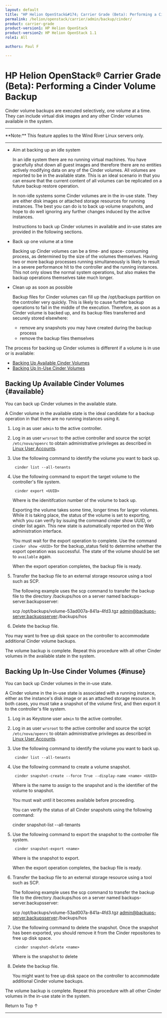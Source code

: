 ```yaml
---
layout: default
title: "HP Helion OpenStack&#174; Carrier Grade (Beta): Performing a Cinder Volume Backup"
permalink: /helion/openstack/carrier/admin/backup/cinder/
product: carrier-grade
product-version1: HP Helion OpenStack
product-version2: HP Helion OpenStack 1.1
role1: All

authors: Paul F

---
```

<!--UNDER REVISION-->

<script>

function PageRefresh {
onLoad="window.refresh"
}

PageRefresh();

</script>

<!-- <p style="font-size: small;"> <a href="/helion/openstack/1.1/3rd-party-license-agreements/">&#9664; PREV</a> | <a href="/helion/openstack/1.1/">&#9650; UP</a> | NEXT &#9654; </p> -->

# HP Helion OpenStack&#174; Carrier Grade (Beta): Performing a Cinder Volume Backup
<!-- From the Titanium Server Admin Guide -->

Cinder volume backups are executed selectively, one volume at a time. They can include virtual disk images and any other Cinder volumes available in the system.

<hr>
**Note:** This feature applies to the Wind River Linux servers only.
<hr>

* Aim at backing up an idle system

	In an idle system there are no running virtual machines. You have gracefully shut down all guest images and therefore there are no entities actively modifying data on any of the Cinder volumes. All volumes are reported to be in the available state. This is an ideal scenario in that you can ensure that the current content of all volumes can be replicated on a future backup restore operation.

	In non-idle systems some Cinder volumes are in the in-use state. They are either disk images or attached storage resources for running instances. The best you can do is to back up volume snapshots, and hope to do well ignoring any further changes induced by the active instances.

	Instructions to back up Cinder volumes in available and in-use states are provided in the following sections.

* Back up one volume at a time

	Backing up Cinder volumes can be a time- and space- consuming process, as determined by the size of the volumes themselves. Having two or more backup processes running simultaneously is likely to result in a severe performance hit to the controller and the running instances. This not only slows the normal system operations, but also makes the backup operations themselves take much longer.

* Clean up as soon as possible

	Backup files for Cinder volumes can fill up the /opt/backups partition on the controller very quickly. This is likely to cause further backup operations to fail in the middle of the execution. Therefore, as soon as a Cinder volume is backed up, and its backup files transferred and securely stored elsewhere:

	* remove any snapshots you may have created during the backup process
	* remove the backup files themselves

The process for backing up Cinder volumes is different if a volume is in use or is available:

* [Backing Up Available Cinder Volumes](#available)
* [Backing Up In-Use Cinder Volumes](#inuse)


## Backing Up Available Cinder Volumes {#available}

You can back up Cinder volumes in the available state.

A Cinder volume in the available state is the ideal candidate for a backup operation in that there are no running instances using it.

1. Log in as user `admin` to the active controller.

2. Log in as user `wrsroot` to the active controller and source the script `/etc/nova/openrc` to obtain administrative privileges as described in [Linux User Accounts](/helion/openstack/carrier/admin/linux/users/).

3. Use the following command to identify the volume you want to back up.

		cinder list --all-tenants

4. Use the following command to export the target volume to the controller's file system.

		cinder export <UUID>

	Where <UUID> is the idenitifcation number of the volume to back up.

	Exporting the volume takes some time, longer times for larger volumes. While it is taking place, the status of the volume is set to exporting, which you can verify by issuing the command cinder show UUID, or cinder list again. This new state is automatically reported on the Web administration interface.

	You must wait for the export operation to complete. Use the command `cinder show <UUID>` for the backup_status field to determine whether the export operation was successful. The state of the volume should be set to `available` again.

	When the export operation completes, the backup file is ready.

5. Transfer the backup file to an external storage resource using a tool such as SCP.

	The following example uses the scp command to transfer the backup file to the directory /backups/hos on a server named backups-server.backupsserver:

	scp /opt/backups/volume-53ad007a-841a-4fd3.tgz admin@backups-server.backupsserver:/backups/hos

5. Delete the backup file.

You may want to free up disk space on the controller to accommodate additional Cinder volume backups.

The volume backup is complete. Repeat this procedure with all other Cinder volumes in the available state in the system.

## Backing Up In-Use Cinder Volumes {#inuse}

You can back up Cinder volumes in the in-use state.

A Cinder volume in the in-use state is associated with a running instance, either as the instance's disk image or as an attached storage resource. In both cases, you must take a snapshot of the volume first, and then export it to the controller's file system.

1. Log in as Keystone user `admin` to the active controller.

2. Log in as user `wrsroot` to the active controller and source the script `/etc/nova/openrc` to obtain administrative privileges as described in [Linux User Accounts](/helion/openstack/carrier/admin/linux/users/).

3. Use the following command to identify the volume you want to back up.

		cinder list --all-tenants

4. Use the following command to create a volume snapshot.

		cinder snapshot-create --force True --display-name <name> <UUID>

	Where <name> is the name to assign to the snapshot and <UUID> is the identifier of the volume to snapshot. 

	You must wait until it becomes available before proceeding.

	You can verify the status of all Cinder snapshots using the following command:

	cinder snapshot-list --all-tenants

5. Use the following command to export the snapshot to the controller file system.

		cinder snapshot-export <name>

	Where <name> is the snapshot to export.

	When the export operation completes, the backup file is ready.

6. Transfer the backup file to an external storage resource using a tool such as SCP.

	The following example uses the scp command to transfer the backup file to the directory /backups/hos on a server named backups-server.backupsserver:

	scp /opt/backups/volume-53ad007a-841a-4fd3.tgz admin@backups-server.backupsserver:/backups/hos

7. Use the following command to delete the snapshot. Once the snapshot has been exported, you should remove it from the Cinder repositories to free up disk space.

		cinder snapshot-delete <name>

	Where <name> is the snapshot to delete

	
7. Delete the backup file.

	You might want to free up disk space on the controller to accommodate additional Cinder volume backups.

The volume backup is complete. Repeat this procedure with all other Cinder volumes in the in-use state in the system.

<a href="#top" style="padding:14px 0px 14px 0px; text-decoration: none;"> Return to Top &#8593; </a>


----
